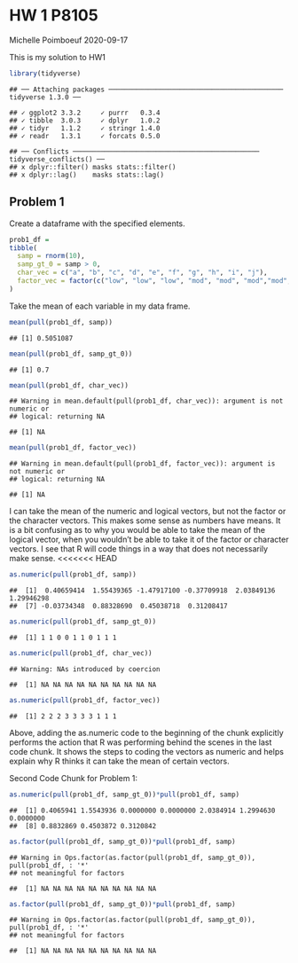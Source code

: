 HW 1 P8105
================
Michelle Poimboeuf
2020-09-17

This is my solution to HW1

``` r
library(tidyverse)
```

    ## ── Attaching packages ──────────────────────────────────────────── tidyverse 1.3.0 ──

    ## ✓ ggplot2 3.3.2     ✓ purrr   0.3.4
    ## ✓ tibble  3.0.3     ✓ dplyr   1.0.2
    ## ✓ tidyr   1.1.2     ✓ stringr 1.4.0
    ## ✓ readr   1.3.1     ✓ forcats 0.5.0

    ## ── Conflicts ─────────────────────────────────────────────── tidyverse_conflicts() ──
    ## x dplyr::filter() masks stats::filter()
    ## x dplyr::lag()    masks stats::lag()

## Problem 1

Create a dataframe with the specified elements.

``` r
prob1_df = 
tibble(
  samp = rnorm(10),
  samp_gt_0 = samp > 0, 
  char_vec = c("a", "b", "c", "d", "e", "f", "g", "h", "i", "j"),
  factor_vec = factor(c("low", "low", "low", "mod", "mod", "mod","mod", "high", "high", "high"))
)
```

Take the mean of each variable in my data frame.

``` r
mean(pull(prob1_df, samp))
```

    ## [1] 0.5051087

``` r
mean(pull(prob1_df, samp_gt_0))
```

    ## [1] 0.7

``` r
mean(pull(prob1_df, char_vec))
```

    ## Warning in mean.default(pull(prob1_df, char_vec)): argument is not numeric or
    ## logical: returning NA

    ## [1] NA

``` r
mean(pull(prob1_df, factor_vec))
```

    ## Warning in mean.default(pull(prob1_df, factor_vec)): argument is not numeric or
    ## logical: returning NA

    ## [1] NA

I can take the mean of the numeric and logical vectors, but not the
factor or the character vectors. This makes some sense as numbers have
means. It is a bit confusing as to why you would be able to take the
mean of the logical vector, when you wouldn’t be able to take it of the
factor or character vectors. I see that R will code things in a way that
does not necessarily make sense. \<\<\<\<\<\<\< HEAD

``` r
as.numeric(pull(prob1_df, samp))
```

    ##  [1]  0.40659414  1.55439365 -1.47917100 -0.37709918  2.03849136  1.29946298
    ##  [7] -0.03734348  0.88328690  0.45038718  0.31208417

``` r
as.numeric(pull(prob1_df, samp_gt_0))
```

    ##  [1] 1 1 0 0 1 1 0 1 1 1

``` r
as.numeric(pull(prob1_df, char_vec))
```

    ## Warning: NAs introduced by coercion

    ##  [1] NA NA NA NA NA NA NA NA NA NA

``` r
as.numeric(pull(prob1_df, factor_vec))
```

    ##  [1] 2 2 2 3 3 3 3 1 1 1

Above, adding the as.numeric code to the beginning of the chunk
explicitly performs the action that R was performing behind the scenes
in the last code chunk. It shows the steps to coding the vectors as
numeric and helps explain why R thinks it can take the mean of certain
vectors.

Second Code Chunk for Problem 1:

``` r
as.numeric(pull(prob1_df, samp_gt_0))*pull(prob1_df, samp)
```

    ##  [1] 0.4065941 1.5543936 0.0000000 0.0000000 2.0384914 1.2994630 0.0000000
    ##  [8] 0.8832869 0.4503872 0.3120842

``` r
as.factor(pull(prob1_df, samp_gt_0))*pull(prob1_df, samp)
```

    ## Warning in Ops.factor(as.factor(pull(prob1_df, samp_gt_0)), pull(prob1_df, : '*'
    ## not meaningful for factors

    ##  [1] NA NA NA NA NA NA NA NA NA NA

``` r
as.factor(pull(prob1_df, samp_gt_0))*pull(prob1_df, samp)
```

    ## Warning in Ops.factor(as.factor(pull(prob1_df, samp_gt_0)), pull(prob1_df, : '*'
    ## not meaningful for factors

    ##  [1] NA NA NA NA NA NA NA NA NA NA
